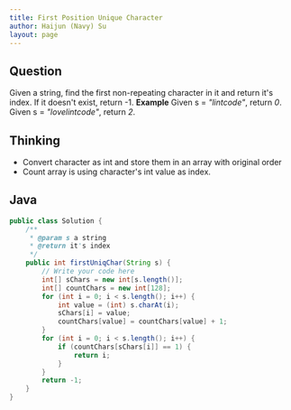 ```yaml
---
title: First Position Unique Character
author: Haijun (Navy) Su
layout: page
---
```

## Question
Given a string, find the first non-repeating character in it and return it's index. If it doesn't exist, return -1.
**Example**
Given s = *"lintcode"*, return *0*.
Given s = *"lovelintcode"*, return *2*.

## Thinking
* Convert character as int and store them in an array with original order
* Count array is using character's int value as index.

## Java
~~~ java
public class Solution {
    /**
     * @param s a string
     * @return it's index
     */
    public int firstUniqChar(String s) {
        // Write your code here
        int[] sChars = new int[s.length()];
        int[] countChars = new int[128];
        for (int i = 0; i < s.length(); i++) {
            int value = (int) s.charAt(i);
            sChars[i] = value;
            countChars[value] = countChars[value] + 1;
        }
        for (int i = 0; i < s.length(); i++) {
            if (countChars[sChars[i]] == 1) {
                return i;
            }
        }
        return -1;
    }
}
~~~
